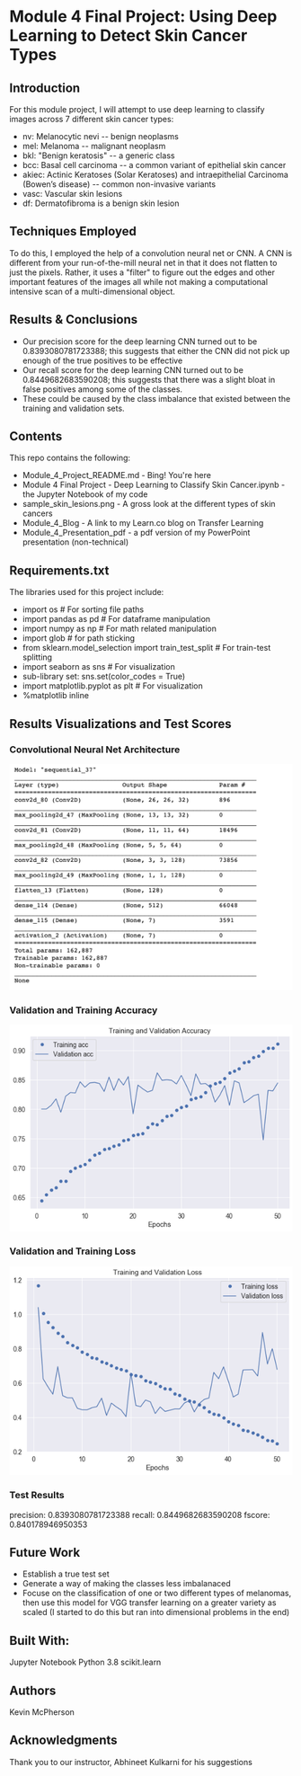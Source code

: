  # Module 4 Final Project: Using Deep Learning to Detect Skin Cancer Types


## Introduction
For this module project, I will attempt to use deep learning to classify images across 7 different skin cancer types: 

* nv: Melanocytic nevi -- benign neoplasms 
* mel: Melanoma  -- malignant neoplasm
* bkl: "Benign keratosis" -- a generic class
* bcc: Basal cell carcinoma -- a common variant of epithelial skin cancer
* akiec: Actinic Keratoses (Solar Keratoses) and intraepithelial Carcinoma (Bowen’s disease) -- common non-invasive variants
* vasc: Vascular skin lesions 
* df: Dermatofibroma is a benign skin lesion 

## Techniques Employed
To do this, I employed the help of a convolution neural net or CNN. A CNN is different from your run-of-the-mill neural net in that it does not flatten to just the pixels. Rather, it uses a "filter" to figure out the edges and other important features of the images all while not making a computational intensive scan of a multi-dimensional object.

## Results & Conclusions
* Our precision score for the deep learning CNN turned out to be 0.8393080781723388; this suggests that either the CNN did not pick up enough of the true positives to be effective
* Our recall score for the deep learning CNN turned out to be 0.8449682683590208; this suggests that there was a slight bloat in false positives among some of the classes.
* These could be caused by the class imbalance that existed between the training and validation sets. 


## Contents
This repo contains the following:
* Module_4_Project_README.md - Bing! You're here
* Module 4 Final Project - Deep Learning to Classify Skin Cancer.ipynb - the Jupyter Notebook of my code
* sample_skin_lesions.png - A gross look at the different types of skin cancers
* Module_4_Blog - A link to my Learn.co blog on Transfer Learning
* Module_4_Presentation_pdf - a pdf version of my PowerPoint presentation (non-technical)


## Requirements.txt
The libraries used for this project include: 
* import os # For sorting file paths
* import pandas as pd # For dataframe manipulation
* import numpy as np # For math related manipulation
* import glob # for path sticking
* from sklearn.model_selection import train_test_split # For train-test splitting
* import seaborn as sns # For visualization
* sub-library set: sns.set(color_codes = True) 
* import matplotlib.pyplot as plt # For visualization
* %matplotlib inline

## Results Visualizations and Test Scores
### Convolutional Neural Net Architecture
![Architecture of CNN](architecture.png)



### Validation and Training Accuracy
![Val/Training Acc](validation_training_accuracy.png)


### Validation and Training Loss
![Val/Training Loss](validation_training_loss.png)


### Test Results
precision: 0.8393080781723388
recall: 0.8449682683590208
fscore: 0.840178946950353


## Future Work
* Establish a true test set
* Generate a way of making the classes less imbalanaced
* Focuse on the classification of one or two different types of melanomas, then use this model for VGG transfer learning on a greater variety as scaled (I started to do this but ran into dimensional problems in the end)


## Built With:
Jupyter Notebook
Python 3.8
scikit.learn

## Authors
Kevin McPherson

## Acknowledgments
Thank you to our instructor, Abhineet Kulkarni for his suggestions

